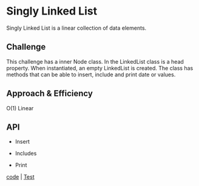 # Singly Linked List
 Singly Linked List is a linear collection of data elements. 
 
 ## Challenge
This challenge has a inner Node class. In the LinkedList class is a head property. When instantiated, an empty 
LinkedList is created. The class has methods that can be able to insert, include and print date or values.
 
 ## Approach & Efficiency
 O(1) Linear
 
 ## API
 * Insert
 
 * Includes
 * Print
 
 [code](../src/main/java/code401Challenges/linkedlist/LinkedList.java) | 
 [Test](../src/test/java/code401Challenges/linkedlist/LinkedListTest.java)
